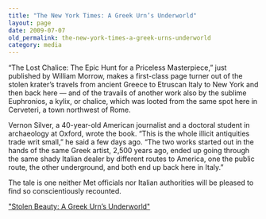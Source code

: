 ```yaml
---
title: "The New York Times: A Greek Urn’s Underworld"
layout: page
date: 2009-07-07
old_permalink: the-new-york-times-a-greek-urns-underworld
category: media
---
```

“The Lost Chalice: The Epic Hunt for a Priceless Masterpiece,” just published by William Morrow, makes a first-class page turner out of the stolen krater’s travels from ancient Greece to Etruscan Italy to New York and then back here — and of the travails of another work also by the sublime Euphronios, a kylix, or chalice, which was looted from the same spot here in Cerveteri, a town northwest of Rome.

Vernon Silver, a 40-year-old American journalist and a doctoral student in archaeology at Oxford, wrote the book. “This is the whole illicit antiquities trade writ small,” he said a few days ago. “The two works started out in the hands of the same Greek artist, 2,500 years ago, ended up going through the same shady Italian dealer by different routes to America, one the public route, the other underground, and both end up back here in Italy.”

The tale is one neither Met officials nor Italian authorities will be pleased to find so conscientiously recounted.

["Stolen Beauty: A Greek Urn’s Underworld"](http://www.nytimes.com/2009/07/08/arts/design/08abroad.html?ref=design)